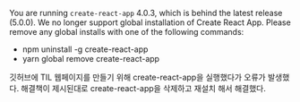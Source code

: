 You are running `create-react-app` 4.0.3, which is behind the latest release (5.0.0).
We no longer support global installation of Create React App.
Please remove any global installs with one of the following commands:
- npm uninstall -g create-react-app
- yarn global remove create-react-app

깃허브에 TIL 웹페이지를 만들기 위해 create-react-app을 실행했다가 오류가 발생했다.
해결책이 제시된대로 create-react-app을 삭제하고 재설치 해서 해결했다.
